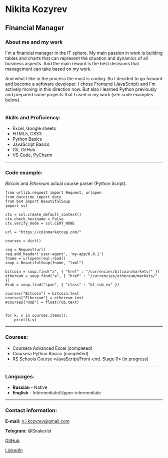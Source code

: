 # Nikita Kozyrev
## Financial Manager
### About me and my work
I'm a financial manager in the IT sphere. My main passion in work is building tables and charts that can represent the situation and dynamics of all business aspects.  And the main reward is the best decisions that management can take based on my work.

And what I like in the process the most is coding. So I decided to go forward and become a software developer. I chose Frontend (JavaScript) and I'm actively moving in this direction now. But also I learned Python previously and prepared some projects that I used in my work (see code examples below).

**********
### Skills and Proficiency:
- Excel, Google sheets
- HTML5, CSS3
- Python Basics
- JavaScript Basics
- Git, GitHub
- VS Code, PyCharm

**********
### Code example:
*Bitcoin* and *Ethereum* actual course parser (Python Script).

```
from urllib.request import Request, urlopen
from datetime import date
from bs4 import BeautifulSoup
import ssl

ctx = ssl.create_default_context()
ctx.check_hostname = False
ctx.verify_mode = ssl.CERT_NONE

url = "https://coinmarketcap.com/"

courses = dict()

req = Request(url)
req.add_header('user-agent', 'my-app/0.0.1')
fname = urlopen(req).read()
soup = BeautifulSoup(fname, "lxml")

bitcoin = soup.find("a", { "href" : "/currencies/bitcoin/markets/" })
ethereum = soup.find("a", { "href" : "/currencies/ethereum/markets/" })
#rub = soup.find("span", { "class" : "bl_rub_ex" })

courses["Bitcoin"] = bitcoin.text
courses["Ethereum"] = ethereum.text
#courses["RUB"] = float(rub.text)


for k, v in courses.items():
    print(k,v)
```

**********
### Courses:
- Coursera Advanced Excel (completed)
- Coursera Python Basics (completed)
- RS Schools Course «JavaScript/Front-end. Stage 0» (in progress)

**********
### Languages:
- **Russian** - Native
- **English** - Intermediate/Upper-intermediate

**********
### Contact information:
**E-mail:** n.i.kozyrev@gmail.com

**Telegram:** @Snakerist

[GitHub](https://github.com/Nikozyrev)

[LinkedIn](https://www.linkedin.com/in/%D0%BD%D0%B8%D0%BA%D0%B8%D1%82%D0%B0-%D0%BA%D0%BE%D0%B7%D1%8B%D1%80%D0%B5%D0%B2-3b344a185/)
